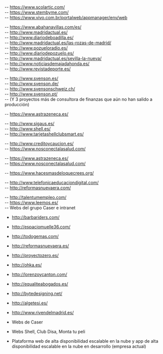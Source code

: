 
-- https://www.scolartic.com/ <br/>
-- https://www.stembyme.com/ <br/>
-- https://www.vivo.com.br/portalweb/appmanager/env/web <br/>

-- https://www.abahanavillas.com/es/ <br/>
-- http://www.madridactual.es/ <br/>
-- http://www.diariodeboadilla.es/ <br/>
-- http://www.madridactual.es/las-rozas-de-madrid/ <br/>
-- http://www.pozueloradio.es/ <br/>
-- http://www.diariodepozuelo.es/ <br/>
-- http://www.madridactual.es/sevilla-la-nueva/ <br/>
-- http://www.noticiasdemajadahonda.es/ <br/>
-- http://www.revistadeporte.es/ <br/>

-- http://www.svenson.es/ <br/>
-- http://www.svenson.de/ <br/>
-- http://www.svensonschweiz.ch/ <br/>
-- http://www.svenson.pt/ <br/>
-- (Y 3 proyectos más de consultora de finanzas que aún no han salido a producción)

-- https://www.astrazeneca.es/ <br/>

-- http://www.sigaus.es/ <br/>
-- http://www.shell.es/ <br/>
-- http://www.tarjetashellclubsmart.es/ <br/>

-- http://www.creditoycaucion.es/ <br/>
-- https://www.nosconectalasalud.com/ <br/>

-- https://www.astrazeneca.es/ <br/>
-- https://www.nosconectalasalud.com/ <br/>

-- https://www.hacesmasdeloquecrees.org/ <br/>

-- http://www.telefonicaeducaciondigital.com/ <br/>
-- http://reformasnuevaera.com/ <br/>

-- http://talentumempleo.com/ <br/>
-- https://www.leemos.es/ <br/>
-- Webs del grupo Caser e intranet

- http://barbariders.com/ <br/>
- http://espaciomuelle36.com/ <br/>
- http://todogemas.com/ <br/>
- http://reformasnuevaera.es/ <br/>
- http://proyectozero.es/ <br/>
- http://ohka.es/ <br/>
- http://lorenzoycanton.com/ <br/>
- http://equaliteabogados.es/ <br/>
- http://bytedesigning.net/ <br/>
- http://algetesi.es/ <br/>
- http://www.rivendelmadrid.es/ <br/>

- Webs de Caser <br/>
- Webs Shell, Club Disa, Monta tu peli <br/>
- Plataforma web de alta disponibilidad escalable en la nube y app de alta disponibilidad escalable en la nube en desarrollo (empresa actual) <br/>

